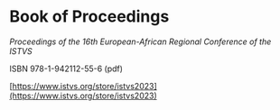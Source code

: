 # Book of Proceedings

_Proceedings of the 16th European-African Regional Conference of the ISTVS_

ISBN 978-1-942112-55-6 (pdf)

[https://www.istvs.org/store/istvs2023](https://www.istvs.org/store/istvs2023)
